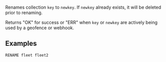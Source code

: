 <!--
layout:  index.html
title:   RENAME - Tile38
class:   command
super:   documentation
command: rename
-->

Renames collection `key` to `newkey`. If `newkey` already exists, it
will be deleted prior to renaming.

Returns "OK" for success or "ERR" when `key` or `newkey` are actively being
used by a geofence or webhook.

## Examples

```tile38
RENAME fleet fleet2
```
